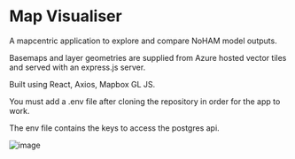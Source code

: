 # Map Visualiser
A mapcentric application to explore and compare NoHAM model outputs.

Basemaps and layer geometries are supplied from Azure hosted vector tiles and served with an express.js server.

Built using React, Axios, Mapbox GL JS.

You must add a .env file after cloning the repository in order for the app to work.

The env file contains the keys to access the postgres api.

![image](https://user-images.githubusercontent.com/66959816/161083812-fc9ea4ea-5002-4d09-ade1-e8e100a403c5.png)
